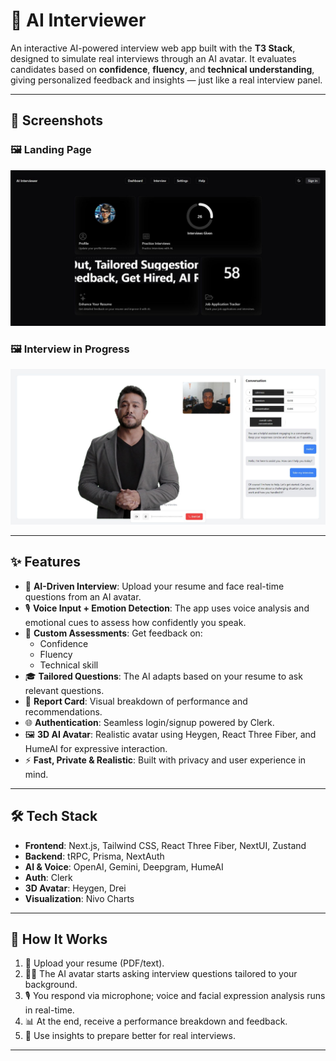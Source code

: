 # 🤖 AI Interviewer

An interactive AI-powered interview web app built with the **T3 Stack**, designed to simulate real interviews through an AI avatar. It evaluates candidates based on **confidence**, **fluency**, and **technical understanding**, giving personalized feedback and insights — just like a real interview panel.

---

## 📸 Screenshots


### 🖼️ Landing Page 
![Assessment Screen](landingpage.jpeg)


### 🖼️ Interview in Progress  
![Interview Screen](interviewpage.jpeg)



---

## ✨ Features

- 🧠 **AI-Driven Interview**: Upload your resume and face real-time questions from an AI avatar.
- 🎙️ **Voice Input + Emotion Detection**: The app uses voice analysis and emotional cues to assess how confidently you speak.
- 📄 **Custom Assessments**: Get feedback on:
  - Confidence
  - Fluency
  - Technical skill
- 🎓 **Tailored Questions**: The AI adapts based on your resume to ask relevant questions.
- 🧾 **Report Card**: Visual breakdown of performance and recommendations.
- 🌐 **Authentication**: Seamless login/signup powered by Clerk.
- 🖼️ **3D AI Avatar**: Realistic avatar using Heygen, React Three Fiber, and HumeAI for expressive interaction.
- ⚡ **Fast, Private & Realistic**: Built with privacy and user experience in mind.

---

## 🛠 Tech Stack

- **Frontend**: Next.js, Tailwind CSS, React Three Fiber, NextUI, Zustand  
- **Backend**: tRPC, Prisma, NextAuth  
- **AI & Voice**: OpenAI, Gemini, Deepgram, HumeAI  
- **Auth**: Clerk  
- **3D Avatar**: Heygen, Drei  
- **Visualization**: Nivo Charts  

---

## 🚀 How It Works

1. 📄 Upload your resume (PDF/text).
2. 🧑‍💼 The AI avatar starts asking interview questions tailored to your background.
3. 🎙️ You respond via microphone; voice and facial expression analysis runs in real-time.
4. 📊 At the end, receive a performance breakdown and feedback.
5. 🔁 Use insights to prepare better for real interviews.

---




